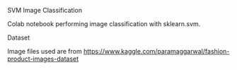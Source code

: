 SVM Image Classification

Colab notebook performing image classification with sklearn.svm.

Dataset

Image files used are from https://www.kaggle.com/paramaggarwal/fashion-product-images-dataset
